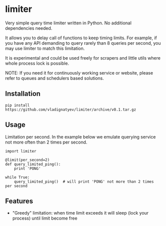limiter
=======

Very simple query time limiter written in Python. 
No additional dependencies needed.

It allows you to delay call of functions to keep timing limits. 
For example, if you have any API demanding to query rarely than 
8 queries per second, you may use limiter to match this limitation.

It is experimental and could be used freely for scrapers and little utils
where whole process lock is possible.

NOTE: If you need it for continuously working service or website, please refer 
to queues and schedulers based solutions.

Installation
------------
```pip install https://github.com/vladignatyev/limiter/archive/v0.1.tar.gz```

Usage
-----
Limitation per second. In the example below we emulate querying service 
not more often than 2 times per second.

```
import limiter

@limit(per_second=2)
def query_limited_ping():
	print 'PONG'

while True:
	query_limited_ping()  # will print 'PONG' not more than 2 times per second
```

Features
--------
* "Greedy" limitation: when time limit exceeds it will sleep 
(lock your process) until limit become free
